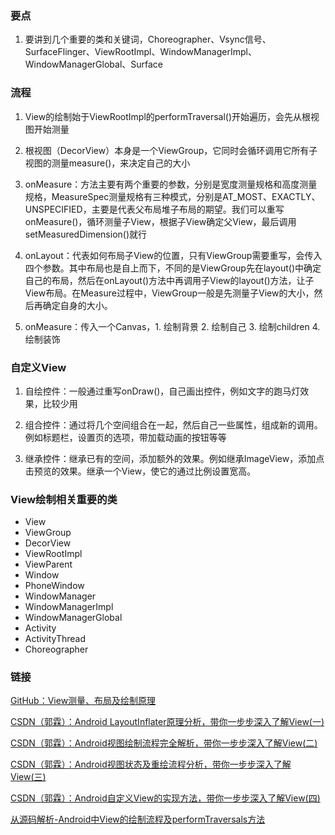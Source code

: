 ### 要点
1. 要讲到几个重要的类和关键词，Choreographer、Vsync信号、SurfaceFlinger、ViewRootImpl、WindowManagerImpl、WindowManagerGlobal、Surface


### 流程

1. View的绘制始于ViewRootImpl的performTraversal()开始遍历，会先从根视图开始测量

2. 根视图（DecorView）本身是一个ViewGroup，它同时会循环调用它所有子视图的测量measure()，来决定自己的大小

3. onMeasure：方法主要有两个重要的参数，分别是宽度测量规格和高度测量规格，MeasureSpec测量规格有三种模式，分别是AT_MOST、EXACTLY、UNSPECIFIED，主要是代表父布局堆子布局的期望。我们可以重写onMeasure()，循环测量子View，根据子View确定父View，最后调用setMeasuredDimension()就行

4. onLayout：代表如何布局子View的位置，只有ViewGroup需要重写，会传入四个参数。其中布局也是自上而下，不同的是ViewGroup先在layout()中确定自己的布局，然后在onLayout()方法中再调用子View的layout()方法，让子View布局。在Measure过程中，ViewGroup一般是先测量子View的大小，然后再确定自身的大小。

5. onMeasure：传入一个Canvas，1. 绘制背景 2. 绘制自己 3. 绘制children 4. 绘制装饰


### 自定义View

1. 自绘控件：一般通过重写onDraw()，自己画出控件，例如文字的跑马灯效果，比较少用

2. 组合控件：通过将几个空间组合在一起，然后自己一些属性，组成新的调用。例如标题栏，设置页的选项，带加载动画的按钮等等

3. 继承控件：继承已有的空间，添加额外的效果。例如继承ImageView，添加点击预览的效果。继承一个View，使它的通过比例设置宽高。

### View绘制相关重要的类

* View
* ViewGroup
* DecorView
* ViewRootImpl
* ViewParent
* Window
* PhoneWindow
* WindowManager
* WindowManagerImpl
* WindowManagerGlobal
* Activity
* ActivityThread
* Choreographer


### 链接
[GitHub：View测量、布局及绘制原理](https://github.com/LRH1993/android_interview/blob/master/android/basis/custom_view.md)

[CSDN（郭霖）：Android LayoutInflater原理分析，带你一步步深入了解View(一)](https://blog.csdn.net/guolin_blog/article/details/12921889)

[CSDN（郭霖）：Android视图绘制流程完全解析，带你一步步深入了解View(二)](https://blog.csdn.net/guolin_blog/article/details/16330267)

[CSDN（郭霖）：Android视图状态及重绘流程分析，带你一步步深入了解View(三)](https://blog.csdn.net/guolin_blog/article/details/17045157)

[CSDN（郭霖）：Android自定义View的实现方法，带你一步步深入了解View(四)](https://blog.csdn.net/guolin_blog/article/details/17357967)

[从源码解析-Android中View的绘制流程及performTraversals方法](https://blog.csdn.net/qq_30993595/article/details/80931556)